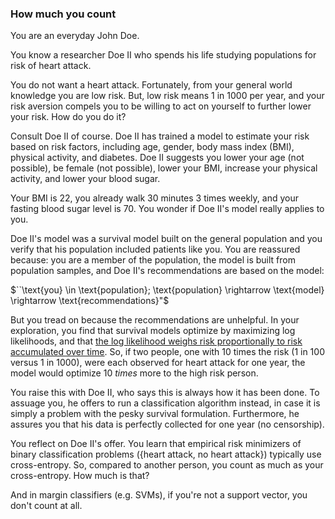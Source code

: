 ### How much you count
You are an everyday John Doe.

You know a researcher Doe II who spends his life studying populations for risk of heart attack.

You do not want a heart attack.  Fortunately, from your general world knowledge you are low risk.
But, low risk means 1 in 1000 per year, and your risk aversion compels you to be willing to act on yourself to further lower your risk.  How do you do it?

Consult Doe II of course.  Doe II has trained a model to estimate your risk based on risk factors, including age, gender, body mass index (BMI), physical activity, and diabetes.  Doe II suggests you lower your age (not possible), be female (not possible), lower your BMI, increase your physical activity, and lower your blood sugar.

Your BMI is 22, you already walk 30 minutes 3 times weekly, and your fasting blood sugar level is 70.  You wonder if Doe II's model really applies to you. 

Doe II's model was a survival model built on the general population and you verify that his population included patients like you.  You are reassured because: you are a member of the population, the model is built from population samples, and Doe II's recommendations are based on the model:

$``\text{you} \in \text{population}; \text{population} \rightarrow \text{model} \rightarrow \text{recommendations}"$

But you tread on because the recommendations are unhelpful.
In your exploration, you find that survival models optimize by maximizing log likelihoods, and that [the log likelihood weighs risk proportionally to risk accumulated over time](https://arxiv.org/abs/1911.05109).  So, if two people, one with 10 times the risk (1 in 100 versus 1 in 1000), were each observed for heart attack for one year, the model would optimize 10 *times* more to the high risk person.

You raise this with Doe II, who says this is always how it has been done.  To assuage you, he offers to run a classification algorithm instead, in case it is simply a problem with the pesky survival formulation.  Furthermore, he assures you that his data is perfectly collected for one year (no censorship).

You reflect on Doe II's offer.  You learn that empirical risk minimizers of binary classification problems ({heart attack, no heart attack}) typically use cross-entropy. So, compared to another person, you count as much as your cross-entropy.  How much is that?  

  And in margin classifiers (e.g. SVMs), if you're not a support vector, you don't count at all.
<!--stackedit_data:
eyJoaXN0b3J5IjpbLTI3NjcwMTczOCwtMTg0MjgyMjQ5NiwtMj
AwNDExMjE0OCwtOTQwMzYzODkyLC0xMjA0NjYyNjMxLC0xMjAw
NjQyNDIsNDAxOTYyOTkxLDgzOTMwMzM3N119
-->